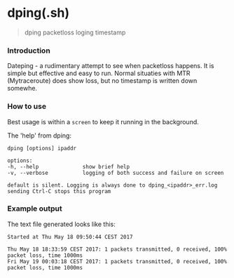 # dping(.sh)
> dping packetloss loging timestamp

### Introduction
Dateping - a rudimentary attempt to see when packetloss happens. It is simple but effective and easy to run. Normal situaties with MTR (Mytraceroute) does show loss, but no timestamp is written down somewhe.

### How to use
Best usage is within a `screen` to keep it running in the background.

The 'help' from dping:

```
dping [options] ipaddr

options:
-h, --help              show brief help
-v, --verbose           logging of both success and failure on screen

default is silent. Logging is always done to dping_<ipaddr>_err.log
sending Ctrl-C stops this program
```

### Example output

The text file generated looks like this:

```
Started at Thu May 18 09:50:44 CEST 2017

Thu May 18 18:33:59 CEST 2017: 1 packets transmitted, 0 received, 100% packet loss, time 1000ms
Fri May 19 00:03:18 CEST 2017: 1 packets transmitted, 0 received, 100% packet loss, time 1000ms
```

